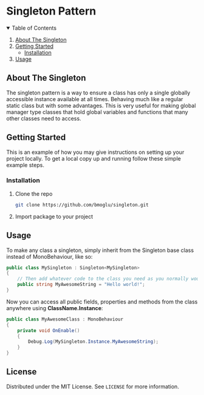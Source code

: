 # Singleton Pattern

<!-- TABLE OF CONTENTS -->
<details open="open">
  <summary>Table of Contents</summary>
  <ol>
    <li>
      <a href="#about-the-singleton">About The Singleton</a>
    </li>
    <li>
      <a href="#getting-started">Getting Started</a>
      <ul>
        <li><a href="#installation">Installation</a></li>
      </ul>
    </li>
    <li><a href="#usage">Usage</a></li>
  </ol>
</details>

<!-- ABOUT THE SINGLETON -->
## About The Singleton

The singleton pattern is a way to ensure a class has only a single globally accessible instance available at all times. Behaving much like a regular static class but with some advantages. This is very useful for making global manager type classes that hold global variables and functions that many other classes need to access.

<!-- GETTING STARTED -->
## Getting Started

This is an example of how you may give instructions on setting up your project locally.
To get a local copy up and running follow these simple example steps.

### Installation

1. Clone the repo
   ```sh
   git clone https://github.com/bmoglu/singleton.git
   ```
2. Import package to your project  
  
<!-- USAGE EXAMPLES -->
## Usage

To make any class a singleton, simply inherit from the Singleton base class instead of MonoBehaviour, like so:
```csharp
public class MySingleton : Singleton<MySingleton>
{
    // Then add whatever code to the class you need as you normally would.
    public string MyAwesomeString = "Hello world!";
}
```
Now you can access all public fields, properties and methods from the class anywhere using **ClassName.Instance**: 
```csharp
public class MyAwesomeClass : MonoBehaviour
{
    private void OnEnable()
    {
        Debug.Log(MySingleton.Instance.MyAwesomeString);
    }
}
```

<!-- LICENSE -->
## License

Distributed under the MIT License. See `LICENSE` for more information.
